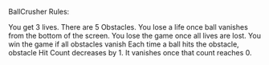 BallCrusher	
Rules:

You get 3 lives.
There are 5 Obstacles.
You lose a life once ball vanishes from the bottom of the screen.
You lose the game once all lives are lost.
You win the game if all obstacles vanish
Each time a ball hits the obstacle, obstacle Hit Count decreases by 1. It vanishes once that count reaches 0.



